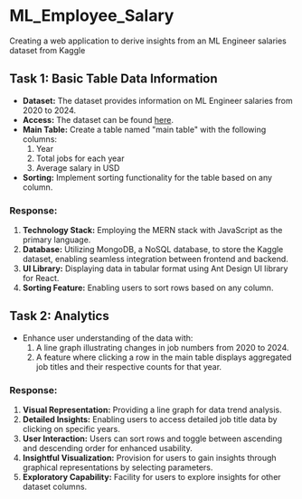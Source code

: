 # ML_Employee_Salary 
Creating a web application to derive insights from an ML Engineer salaries dataset from Kaggle



## Task 1: Basic Table Data Information
- **Dataset:** The dataset provides information on ML Engineer salaries from 2020 to 2024.
- **Access:** The dataset can be found [here](link_to_dataset).
- **Main Table:** Create a table named "main table" with the following columns:
  1. Year
  2. Total jobs for each year
  3. Average salary in USD
- **Sorting:** Implement sorting functionality for the table based on any column.

### Response:
1. **Technology Stack:** Employing the MERN stack with JavaScript as the primary language.
2. **Database:** Utilizing MongoDB, a NoSQL database, to store the Kaggle dataset, enabling seamless integration between frontend and backend.
3. **UI Library:** Displaying data in tabular format using Ant Design UI library for React.
4. **Sorting Feature:** Enabling users to sort rows based on any column.

## Task 2: Analytics
- Enhance user understanding of the data with:
  1. A line graph illustrating changes in job numbers from 2020 to 2024.
  2. A feature where clicking a row in the main table displays aggregated job titles and their respective counts for that year.

### Response:
1. **Visual Representation:** Providing a line graph for data trend analysis.
2. **Detailed Insights:** Enabling users to access detailed job title data by clicking on specific years.
3. **User Interaction:** Users can sort rows and toggle between ascending and descending order for enhanced usability.
4. **Insightful Visualization:** Provision for users to gain insights through graphical representations by selecting parameters.
5. **Exploratory Capability:** Facility for users to explore insights for other dataset columns.

